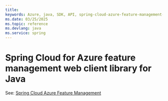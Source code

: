 ```yaml
---
title: 
keywords: Azure, java, SDK, API, spring-cloud-azure-feature-management-web, spring
ms.date: 03/25/2025
ms.topic: reference
ms.devlang: java
ms.service: spring
---
```

# Spring Cloud for Azure feature management web client library for Java

See: [Spring Cloud Azure Feature Management](https://github.com/Azure/azure-sdk-for-java/tree/main/sdk/spring/spring-cloud-azure-feature-management)

